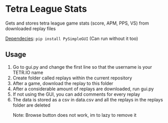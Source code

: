 <h1>Tetra League Stats</h1>
Gets and stores tetra league game stats (score, APM, PPS, VS) from downloaded replay files

<u>Dependecies</u>: <code>pip install PySimpleGUI</code> (Can run without it too)

<h2>Usage</h2>
<ol>
<li>Go to gui.py and change the first line so that the username is your TETR.IO name
<li>Create folder called replays within the current repository
<li>After a game, download the replay to this folder
<li>After a considerable amount of replays are downloaded, run gui.py
<li>If not using the GUI, you can add comments for every replay
<li>The data is stored as a csv in data.csv and all the replays in the replays folder are deleted

Note: Browse button does not work, im to lazy to remove it